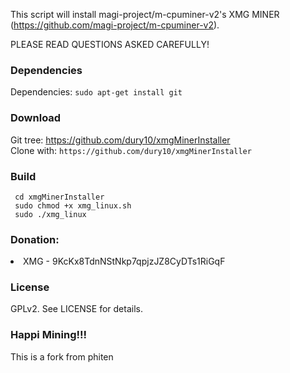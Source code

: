This script will install magi-project/m-cpuminer-v2's XMG MINER (https://github.com/magi-project/m-cpuminer-v2).

PLEASE READ QUESTIONS ASKED CAREFULLY!

### Dependencies
Dependencies: `sudo apt-get install git`

### Download
Git tree: https://github.com/dury10/xmgMinerInstaller </br>
Clone with: `https://github.com/dury10/xmgMinerInstaller`

### Build
```
 cd xmgMinerInstaller
 sudo chmod +x xmg_linux.sh
 sudo ./xmg_linux
```


### Donation:
<li>XMG -  9KcKx8TdnNStNkp7qpjzJZ8CyDTs1RiGqF</li>

### License
GPLv2. See LICENSE for details.

### Happi Mining!!!

This is a fork from phiten
